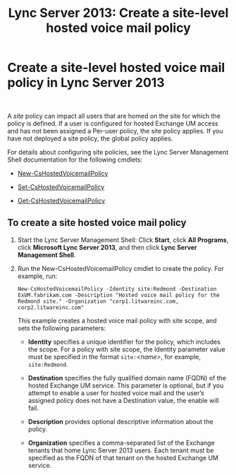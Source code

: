 ﻿---
title: 'Lync Server 2013: Create a site-level hosted voice mail policy'
TOCTitle: Create a site-level hosted voice mail policy
ms:assetid: 145892c8-a6ca-45fb-9e83-786f709dd775
ms:mtpsurl: https://technet.microsoft.com/en-us/library/Gg398216(v=OCS.15)
ms:contentKeyID: 48183481
ms.date: 07/23/2014
mtps_version: v=OCS.15
---

# Create a site-level hosted voice mail policy in Lync Server 2013

 


A *site* policy can impact all users that are homed on the site for which the policy is defined. If a user is configured for hosted Exchange UM access and has not been assigned a Per-user policy, the site policy applies. If you have not deployed a site policy, the global policy applies.

For details about configuring site policies, see the Lync Server Management Shell documentation for the following cmdlets:

  - [New-CsHostedVoicemailPolicy](https://technet.microsoft.com/en-us/library/gg398653\(v=ocs.15\))

  - [Set-CsHostedVoicemailPolicy](https://technet.microsoft.com/en-us/library/gg412722\(v=ocs.15\))

  - [Get-CsHostedVoicemailPolicy](https://technet.microsoft.com/en-us/library/gg398348\(v=ocs.15\))

## To create a site hosted voice mail policy

1.  Start the Lync Server Management Shell: Click **Start**, click **All Programs**, click **Microsoft Lync Server 2013**, and then click **Lync Server Management Shell**.

2.  Run the New-CsHostedVoicemailPolicy cmdlet to create the policy. For example, run:
    
        New-CsHostedVoicemailPolicy -Identity site:Redmond -Destination ExUM.fabrikam.com -Description "Hosted voice mail policy for the Redmond site." -Organization "corp1.litwareinc.com, corp2.litwareinc.com"
    
    This example creates a hosted voice mail policy with site scope, and sets the following parameters:
    
      - **Identity** specifies a unique identifier for the policy, which includes the scope. For a policy with site scope, the Identity parameter value must be specified in the format `site:`*\<name\>*, for example, `site:Redmond`.
    
      - **Destination** specifies the fully qualified domain name (FQDN) of the hosted Exchange UM service. This parameter is optional, but if you attempt to enable a user for hosted voice mail and the user’s assigned policy does not have a Destination value, the enable will fail.
    
      - **Description** provides optional descriptive information about the policy.
    
      - **Organization** specifies a comma-separated list of the Exchange tenants that home Lync Server 2013 users. Each tenant must be specified as the FQDN of that tenant on the hosted Exchange UM service.

